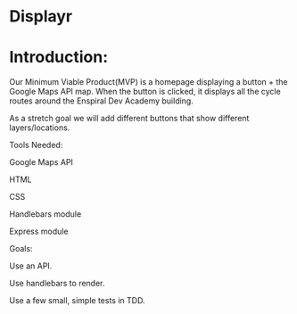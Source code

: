# Displayr

# Introduction:

Our Minimum Viable Product(MVP) is a homepage displaying a button + the Google Maps API map. When the button is clicked, it displays all the cycle routes around the Enspiral Dev Academy building.

As a stretch goal we will add different buttons that show different layers/locations.

Tools Needed:

Google Maps API

HTML

CSS

Handlebars module

Express module

Goals:

Use an API.

Use handlebars to render.

Use a few small, simple tests in TDD.
